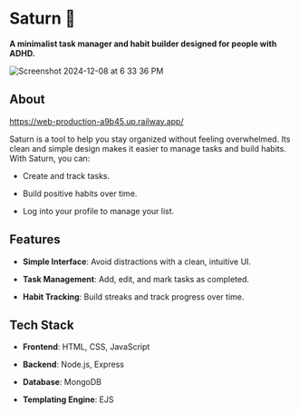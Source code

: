 # Saturn 🌟  
**A minimalist task manager and habit builder designed for people with ADHD.**


![Screenshot 2024-12-08 at 6 33 36 PM](https://github.com/user-attachments/assets/20a4ff54-9267-4ab2-b3ce-c93f06146944)



## About  

<a>https://web-production-a9b45.up.railway.app/</a>

Saturn is a tool to help you stay organized without feeling overwhelmed. Its clean and simple design makes it easier to manage tasks and build habits. With Saturn, you can:  

- Create and track tasks.  

- Build positive habits over time.  

- Log into your profile to manage your list.


## Features  

- **Simple Interface**: Avoid distractions with a clean, intuitive UI.  

- **Task Management**: Add, edit, and mark tasks as completed.  

- **Habit Tracking**: Build streaks and track progress over time.  



## Tech Stack  

- **Frontend**: HTML, CSS, JavaScript  

- **Backend**: Node.js, Express  

- **Database**: MongoDB  

- **Templating Engine**: EJS  

